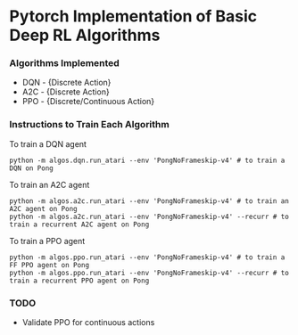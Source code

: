 # Pytorch Implementation of Basic Deep RL Algorithms

### Algorithms Implemented

- DQN - {Discrete Action}
- A2C - {Discrete Action}
- PPO - {Discrete/Continuous Action}

### Instructions to Train Each Algorithm

To train a DQN agent
```
python -m algos.dqn.run_atari --env 'PongNoFrameskip-v4' # to train a DQN on Pong
```

To train an A2C agent
```
python -m algos.a2c.run_atari --env 'PongNoFrameskip-v4' # to train an A2C agent on Pong
python -m algos.a2c.run_atari --env 'PongNoFrameskip-v4' --recurr # to train a recurrent A2C agent on Pong
```

To train a PPO agent
```
python -m algos.ppo.run_atari --env 'PongNoFrameskip-v4' # to train a FF PPO agent on Pong
python -m algos.ppo.run_atari --env 'PongNoFrameskip-v4' --recurr # to train a recurrent PPO agent on Pong
```

### TODO
- Validate PPO for continuous actions